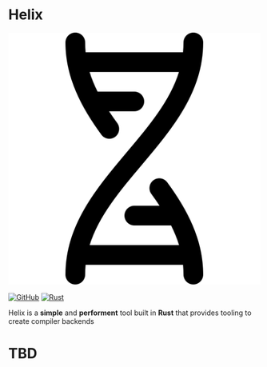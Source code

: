 # Helix

![Picture of Double Helix](https://github.com/SpideyZac/Helix/blob/master/assets/dna.png?raw=true)

[![GitHub](https://img.shields.io/badge/GitHub-%23121011.svg?logo=github&logoColor=white)](https://github.com/SpideyZac/Helix)
[![Rust](https://img.shields.io/badge/Rust-%23000000.svg?e&logo=rust&logoColor=white)](#)

Helix is a **simple** and **performent** tool built in **Rust** that provides tooling to create compiler backends

# TBD
